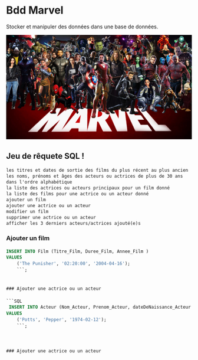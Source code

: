 # Bdd Marvel

Stocker et manipuler des données dans une base de données.

![img_html](./img/marvel.jpeg)

## Jeu de rêquete SQL ! 

    les titres et dates de sortie des films du plus récent au plus ancien
    les noms, prénoms et âges des acteurs ou actrices de plus de 30 ans dans l'ordre alphabétique
    la liste des actrices ou acteurs principaux pour un film donné
    la liste des films pour une actrice ou un acteur donné
    ajouter un film
    ajouter une actrice ou un acteur
    modifier un film
    supprimer une actrice ou un acteur
    afficher les 3 derniers acteurs/actrices ajouté(e)s ​


### Ajouter un film
```SQL
INSERT INTO Film (Titre_Film, Duree_Film, Annee_Film )
VALUES
	('The Punisher', '02:20:00', '2004-04-16');
    ```;


### Ajouter une actrice ou un acteur

```SQL
 INSERT INTO Acteur (Nom_Acteur, Prenom_Acteur, dateDeNaissance_Acteur )
VALUES
	('Potts', 'Pepper', '1974-02-12');
    ```;



### Ajouter une actrice ou un acteur




